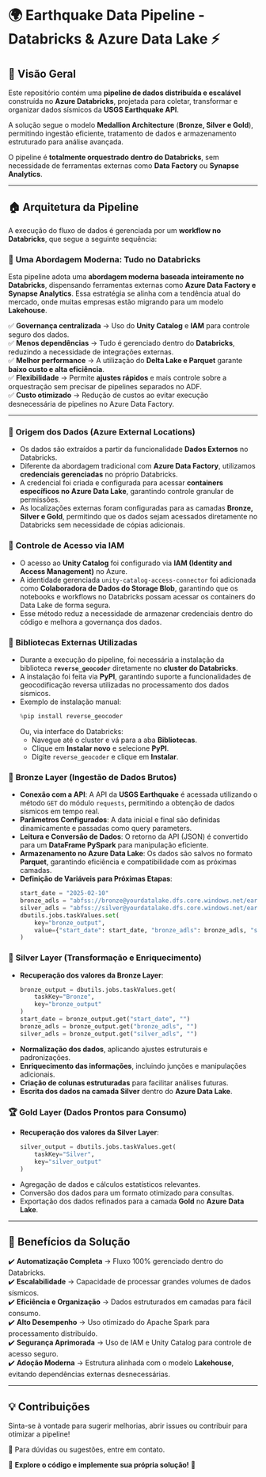 # 🌍 **Earthquake Data Pipeline - Databricks & Azure Data Lake** ⚡

## 📌 Visão Geral

Este repositório contém uma **pipeline de dados distribuída e escalável** construída no **Azure Databricks**, projetada para coletar, transformar e organizar dados sísmicos da **USGS Earthquake API**.

A solução segue o modelo **Medallion Architecture** (**Bronze, Silver e Gold**), permitindo ingestão eficiente, tratamento de dados e armazenamento estruturado para análise avançada.

O pipeline é **totalmente orquestrado dentro do Databricks**, sem necessidade de ferramentas externas como **Data Factory** ou **Synapse Analytics**.

---

## 🏠 Arquitetura da Pipeline

A execução do fluxo de dados é gerenciada por um **workflow no Databricks**, que segue a seguinte sequência:

### 🔹 **Uma Abordagem Moderna: Tudo no Databricks**

Esta pipeline adota uma **abordagem moderna baseada inteiramente no Databricks**, dispensando ferramentas externas como **Azure Data Factory e Synapse Analytics**. Essa estratégia se alinha com a tendência atual do mercado, onde muitas empresas estão migrando para um modelo **Lakehouse**.

✅ **Governança centralizada** → Uso do **Unity Catalog** e **IAM** para controle seguro dos dados.  
✅ **Menos dependências** → Tudo é gerenciado dentro do **Databricks**, reduzindo a necessidade de integrações externas.  
✅ **Melhor performance** → A utilização do **Delta Lake e Parquet** garante **baixo custo e alta eficiência**.  
✅ **Flexibilidade** → Permite **ajustes rápidos** e mais controle sobre a orquestração sem precisar de pipelines separados no ADF.  
✅ **Custo otimizado** → Redução de custos ao evitar execução desnecessária de pipelines no Azure Data Factory.

---

### 🔹 **Origem dos Dados (Azure External Locations)**

- Os dados são extraídos a partir da funcionalidade **Dados Externos** no Databricks.
- Diferente da abordagem tradicional com **Azure Data Factory**, utilizamos **credenciais gerenciadas** no próprio Databricks.
- A credencial foi criada e configurada para acessar **containers específicos no Azure Data Lake**, garantindo controle granular de permissões.
- As localizações externas foram configuradas para as camadas **Bronze, Silver e Gold**, permitindo que os dados sejam acessados diretamente no Databricks sem necessidade de cópias adicionais.

### 🔹 **Controle de Acesso via IAM**

- O acesso ao **Unity Catalog** foi configurado via **IAM (Identity and Access Management)** no Azure.
- A identidade gerenciada `unity-catalog-access-connector` foi adicionada como **Colaboradora de Dados do Storage Blob**, garantindo que os notebooks e workflows no Databricks possam acessar os containers do Data Lake de forma segura.
- Esse método reduz a necessidade de armazenar credenciais dentro do código e melhora a governança dos dados.

### 🔹 **Bibliotecas Externas Utilizadas**

- Durante a execução do pipeline, foi necessária a instalação da biblioteca **`reverse_geocoder`** diretamente no **cluster do Databricks**.
- A instalação foi feita via **PyPI**, garantindo suporte a funcionalidades de geocodificação reversa utilizadas no processamento dos dados sísmicos.
- Exemplo de instalação manual:
  ```python
  %pip install reverse_geocoder
  ```
  Ou, via interface do Databricks:
  - Navegue até o cluster e vá para a aba **Bibliotecas**.
  - Clique em **Instalar novo** e selecione **PyPI**.
  - Digite `reverse_geocoder` e clique em **Instalar**.

### 🔸 **Bronze Layer (Ingestão de Dados Brutos)**

- **Conexão com a API**: A API da **USGS Earthquake** é acessada utilizando o método `GET` do módulo `requests`, permitindo a obtenção de dados sísmicos em tempo real.
- **Parâmetros Configurados**: A data inicial e final são definidas dinamicamente e passadas como query parameters.
- **Leitura e Conversão de Dados**: O retorno da API (JSON) é convertido para um **DataFrame PySpark** para manipulação eficiente.
- **Armazenamento no Azure Data Lake**: Os dados são salvos no formato **Parquet**, garantindo eficiência e compatibilidade com as próximas camadas.
- **Definição de Variáveis para Próximas Etapas**:
  ```python
  start_date = "2025-02-10"
  bronze_adls = "abfss://bronze@yourdatalake.dfs.core.windows.net/earthquake_data"
  silver_adls = "abfss://silver@yourdatalake.dfs.core.windows.net/earthquake_data"
  dbutils.jobs.taskValues.set(
      key="bronze_output",
      value={"start_date": start_date, "bronze_adls": bronze_adls, "silver_adls": silver_adls}
  )
  ```

### 🔸 **Silver Layer (Transformação e Enriquecimento)**

- **Recuperação dos valores da Bronze Layer**:
  ```python
  bronze_output = dbutils.jobs.taskValues.get(
      taskKey="Bronze",
      key="bronze_output"
  )
  start_date = bronze_output.get("start_date", "")
  bronze_adls = bronze_output.get("bronze_adls", "")
  silver_adls = bronze_output.get("silver_adls", "")
  ```
- **Normalização dos dados**, aplicando ajustes estruturais e padronizações.
- **Enriquecimento das informações**, incluindo junções e manipulações adicionais.
- **Criação de colunas estruturadas** para facilitar análises futuras.
- **Escrita dos dados na camada Silver** dentro do **Azure Data Lake**.

### 🏆 **Gold Layer (Dados Prontos para Consumo)**

- **Recuperação dos valores da Silver Layer**:
  ```python
  silver_output = dbutils.jobs.taskValues.get(
      taskKey="Silver",
      key="silver_output"
  )
  ```
- Agregação de dados e cálculos estatísticos relevantes.
- Conversão dos dados para um formato otimizado para consultas.
- Exportação dos dados refinados para a camada **Gold** no **Azure Data Lake**.

---

## 🚀 Benefícios da Solução

✔️ **Automatização Completa** → Fluxo 100% gerenciado dentro do Databricks.  
✔️ **Escalabilidade** → Capacidade de processar grandes volumes de dados sísmicos.  
✔️ **Eficiência e Organização** → Dados estruturados em camadas para fácil consumo.  
✔️ **Alto Desempenho** → Uso otimizado do Apache Spark para processamento distribuído.  
✔️ **Segurança Aprimorada** → Uso de IAM e Unity Catalog para controle de acesso seguro.  
✔️ **Adoção Moderna** → Estrutura alinhada com o modelo **Lakehouse**, evitando dependências externas desnecessárias.

---

## 💡 Contribuições

Sinta-se à vontade para sugerir melhorias, abrir issues ou contribuir para otimizar a pipeline!

📩 Para dúvidas ou sugestões, entre em contato.

🔗 **Explore o código e implemente sua própria solução!** 🚀

